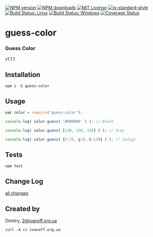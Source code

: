 
[![NPM version][npm-version-image]][npm-url]
[![NPM downloads][npm-downloads-image]][npm-url]
[![MIT License][license-image]][license-url]
[![js-standard-style][standard-style-image]][standard-style-url]
[![Build Status: Linux][travis-image]][travis-url]
[![Build Status: Windows][appveyor-image]][appveyor-url]
[![Coverage Status][coveralls-image]][coveralls-url]


# guess-color

### Guess Color

 v1.1.1


## Installation
```npm i -S guess-color```


## Usage

```javascript
var color = require('guess-color');

console.log( color.guess( '#000000' ) ); // Black

console.log( color.guess( [128, 128, 128] ) ); // Grey

console.log( color.guess( {r:75, g:0, b:130} ) ); // Indigo

```

## Tests

```npm test```


## Change Log

[all changes](CHANGELOG.md)


## Created by

Dimitry, 2@ivanoff.org.ua

```curl -A cv ivanoff.org.ua```


[license-image]: http://img.shields.io/badge/license-MIT-blue.svg?style=flat
[license-url]: LICENSE

[standard-style-image]: https://img.shields.io/badge/code%20style-airbnb-blue.svg?style=flat
[standard-style-url]: https://github.com/airbnb/javascript

[npm-url]: https://npmjs.org/package/guess-color
[npm-version-image]: http://img.shields.io/npm/v/guess-color.svg?style=flat
[npm-downloads-image]: http://img.shields.io/npm/dm/guess-color.svg?style=flat

[travis-url]: https://travis-ci.org/ivanoff/guess-color
[travis-image]: https://travis-ci.org/ivanoff/guess-color.svg?branch=master

[appveyor-url]: https://ci.appveyor.com/project/ivanoff/guess-color/branch/master
[appveyor-image]: https://ci.appveyor.com/api/projects/status/lp3nhnam1eyyqh33/branch/master?svg=true

[coveralls-url]: https://coveralls.io/github/ivanoff/guess-color
[coveralls-image]: https://coveralls.io/repos/github/ivanoff/guess-color/badge.svg
